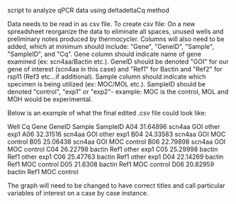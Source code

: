 script to analyze qPCR data using deltadeltaCq method

Data needs to be read in as csv file. To create csv file: On a new spreadsheet reorganize the data to eliminate all spaces, unused wells and preliminary notes produced by thermocycler. Columns will also need to be added, which at minimum should include: "Gene", "GeneID", "Sample", "SampleID", and "Cq". Gene column should indicate name of gene examined (ex: scn4aa/Bactin etc.). GeneID should be denoted "GOI" for our gene of interest (scn4aa in this case) and "Ref1" for Bactin and "Ref2" for rsp11 (Ref3 etc...if additional). Sample column should indicate which specimen is being utilized (ex: MOC/MOL etc.). SampleID should be denoted "control", "exp1" or "exp2"- example: MOC is the control, MOL and MOH would be experimental.

Below is an example of what the final edited .csv file could look like:

Well	Cq	Gene	GeneID	Sample 	SampleID
A04	31.64896	scn4aa	GOI	other	exp1
A06	32.31516	scn4aa	GOI	other	exp1
B04	24.33583	scn4aa	GOI	MOC	control
B05	25.06438	scn4aa	GOI	MOC	control
B06	22.79898	scn4aa	GOI	MOC	control
C04	26.22798	bactin	Ref1	other	exp1
C05	25.29998	bactin	Ref1	other	exp1
C06	25.47763	bactin	Ref1	other	exp1
D04	22.14269	bactin	Ref1	MOC	control
D05	21.6308	bactin	Ref1	MOC	control
D06	20.82959	bactin	Ref1	MOC	control

The graph will need to be changed to have correct titles and call particular variables of interest on a case by case instance.
